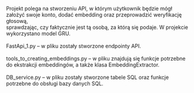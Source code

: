 Projekt polega na stworzeniu API, w którym użytkownik będzie mógł założyć swoje konto, dodać embedding oraz przeprowadzić weryfikację głosową, <br>
sprawdzając, czy faktycznie jest tą osobą, za którą się podaje. W projekcie wykorzystano model GRU. <br> 
<br> 
FastApi_1.py – w pliku zostały stworzone endpointy API. <br>
<br> 
tools_to_creating_embeddings.py – w pliku znajdują się funkcje potrzebne do ekstrakcji embeddingów, a także klasa EmbeddingExtractor. <br>
<br> 
DB_service.py – w pliku zostały stworzone tabele SQL oraz funkcje potrzebne do obsługi bazy danych SQL. <br>
